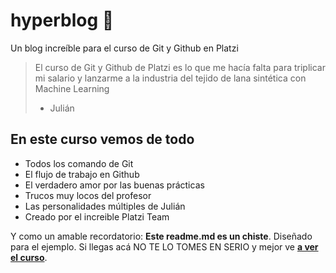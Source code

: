 # hyperblog 💚
Un blog increíble para el curso de Git y Github en Platzi
> El curso de Git y Github de Platzi es lo que me hacía falta para triplicar mi salario y lanzarme a la industria del tejido de lana sintética con Machine Learning
> - Julián

## En este curso vemos de todo
* Todos los comando de Git
* El flujo de trabajo en Github
* El verdadero amor por las buenas prácticas
* Trucos muy locos del profesor
* Las personalidades múltiples de Julián
* Creado por el increible Platzi Team

Y como un amable recordatorio: **Este readme.md es un chiste**. Diseñado para el ejemplo. Si llegas acá NO TE LO TOMES EN SERIO y mejor ve [**a ver el curso**](https://platzi.com/cursos/git-github/ "a ver el curso").